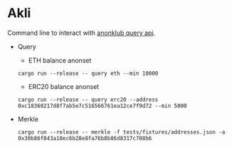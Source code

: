 # Akli

Command line to interact with [anonklub query api](https://anonset.fly.dev).

- Query

  - ETH balance anonset

  ```shell
  cargo run --release -- query eth --min 10000
  ```

  - ERC20 balance anonset

  ```shell
  cargo run --release -- query erc20 --address 0xc18360217d8f7ab5e7c516566761ea12ce7f9d72 --min 5000
  ```

- Merkle
  ```shell
  cargo run --release -- merkle -f tests/fixtures/addresses.json -a 0x30b86f843a10ec6b28e8fa76b8b86d8317c708b6
  ```
